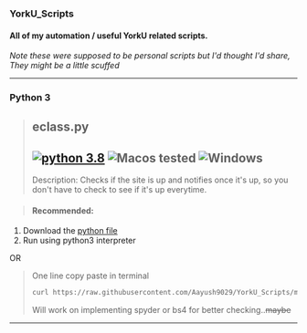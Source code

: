 ### YorkU_Scripts

#### All of my automation / useful YorkU related scripts.


*Note these were supposed to be personal scripts but I'd thought I'd share, They might be a little scuffed*

---

### Python 3

> ## eclass.py
> ##  [![python 3.8](https://img.shields.io/badge/Python-3+-red?style=flat-square)](https://www.python.org/)   ![Macos tested](https://img.shields.io/badge/Macos-tested-green?style=flat-square)  ![Windows](https://img.shields.io/badge/Windows-not_tested-yellow?style=flat-square)
> Description: Checks if the site is up and notifies once it's up, so you don't have to check to see if it's up everytime.

> #### Recommended:
1. Download the [python file]( https://raw.githubusercontent.com/Aayush9029/YorkU_Scripts/master/python_scripts/eclass.py)
2.  Run using python3 interpreter

OR 

> One line copy paste in terminal
>
> ```bash
> curl https://raw.githubusercontent.com/Aayush9029/YorkU_Scripts/master/python_scripts/eclass.py -s| python3
> ```
> 
> Will work on implementing spyder or bs4 for better checking..~~maybe~~


---


